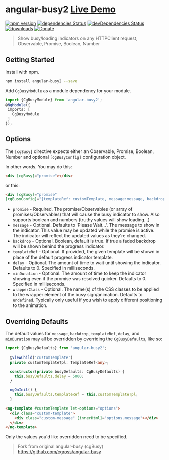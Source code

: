 # angular-busy2 [Live Demo](https://tiberiuzuld.github.io/angular-busy)

[![npm version](https://badge.fury.io/js/angular-busy2.svg)](https://badge.fury.io/js/angular-busy2)
[![dependencies Status](https://david-dm.org/tiberiuzuld/angular-busy2/status.svg)](https://david-dm.org/tiberiuzuld/angular-busy2)
[![devDependencies Status](https://david-dm.org/tiberiuzuld/angular-busy2/dev-status.svg)](https://david-dm.org/tiberiuzuld/angular-busy2?type=dev)
[![downloads](https://img.shields.io/npm/dm/angular-busy2.svg)](https://www.npmjs.com/package/angular-busy2)
[![Donate](https://img.shields.io/badge/Donate-PayPal-green.svg)](https://www.paypal.me/tiberiuzuld)

> Show busy/loading indicators on any HTTPClient request, Observable, Promise, Boolean, Number


## Getting Started

Install with npm.

```bash
npm install angular-busy2 --save
```

Add `CgBusyModule` as a module dependency for your module.

```typescript
import {CgBusyModule} from 'angular-busy2';
@NgModule({
 imports: [
   CgBusyModule
 ]
});
```

## Options

The `[cgBusy]` directive expects either an Observable, Promise, Boolean, Number and optional `[cgBusyConfig]` configuration object.

In other words.  You may do this:

```html
<div [cgBusy]="promise"></div>
```

or this:

```html
<div [cgBusy]="promise"
[cgBusyConfig]="{templateRef: customTemplate, message:message, backdrop:backdrop, delay:delay, minDuration:minDuration}"></div>
```

* `promise` - Required. The promise/Observables (or array of promises/Observables) that will cause the busy indicator to show. Also supports boolean and numbers (truthy values will show loading...)
* `message` - Optional.  Defaults to 'Please Wait...'.  The message to show in the indicator.  This value may be updated while the promise is active.  The indicator will reflect the updated values as they're changed.
* `backdrop` - Optional. Boolean, default is true. If true a faded backdrop will be shown behind the progress indicator.
* `templateRef` - Optional.  If provided, the given template will be shown in place of the default progress indicator template.
* `delay` - Optional.  The amount of time to wait until showing the indicator.  Defaults to 0.  Specified in milliseconds.
* `minDuration` - Optional.  The amount of time to keep the indicator showing even if the promise was resolved quicker.  Defaults to 0.  Specified in milliseconds.
* `wrapperClass` - Optional.  The name(s) of the CSS classes to be applied to the wrapper element of the busy sign/animation.  Defaults to `undefined`.  Typically only useful if you wish to apply different positioning to the animation.

## Overriding Defaults

The default values for `message`, `backdrop`, `templateRef`, `delay`, and `minDuration` may all be overridden by overriding the `CgBusyDefaults`, like so:

```typescript
import {CgBusyDefaults} from 'angular-busy2';
  
  @ViewChild('customTemplate')
  private customTemplateTpl: TemplateRef<any>;

  constructor(private busyDefaults: CgBusyDefaults) {
    this.busyDefaults.delay = 5000;
  }

  ngOnInit() {
    this.busyDefaults.templateRef = this.customTemplateTpl;
  }
```

```html
<ng-template #customTemplate let-options="options">
  <div class="custom-template">
    <div class="custom-message" [innerHtml]="options.message"></div>
  </div>
</ng-template>
```

Only the values you'd like overridden need to be specified.

> Fork from original angular-busy (cgBusy) https://github.com/cgross/angular-busy  

